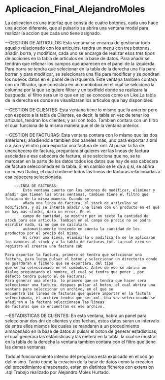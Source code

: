 # Aplicacion_Final_AlejandroMoles
La aplicacion es una interfaz que consta de cuatro botones, cada uno hace una accion diferente, que al pulsarlo se abrira una ventana modal para realizar la accion que cada uno tiene asignado.

--GESTION DE ARTICULOS:
	Esta ventana se encarga de gestionar todo aquello relacionado con los articulos, tendra un menu con tres botones, añadir, borra, y modificar, cada uno se encarga de realizar esos tres
	tipos de acciones en la tabla de articulos en la base de datos. Para añadir se tendran que rellenar los campos que aparecen en el panel de la izquierda. Para borra se tendra que 
	selecionar en la tabla de la derecha una fila para borrar, y para modificar, se selecionara una fila para modificar y se pondran los nuevos datos en el panel de la izquierda.
	Este ventana tambien contara con un filtrador, que consistira en un combobox en el cual se selcciona la columna por la que se quiere filtrar y un textfield donde se realizara la 
	busqueda. el filtro sera un lo que en sql se conoces como un Like.La tabla de la derecha es donde se visualizaran los articulos que hay disponibles.


--GESTION DE CLIENTES:
	Esta ventana tiene lo mismo que la anterior pero con especto a la tabla de Clientes, es decir, la tabla en vez de tener los articulos, tendran los clientes, y asi con todo.
	Tambien contara con un filtro el cual funciona de la misma manera que el de la ventana anterior.


--GESTION DE FACTURAS:
	Esta ventana contara con lo mismo que las dos anteriores, añadiendole tambien dos paneles mas, uno para exportar a xml o a json y el otro para exportar una factura de xml.
	Al pulsar la fia de unacabecera de factura, preguntara si quieres ver las lineas de factura asociadas a esa cabecera de factura, si se selcciona que no, se te marcaran en la parte de
	los datos todos los datos que hay de esa cabecera de factura seleccionada en la tabla. Si en cambio se le da a q si, se abrira un nuevo Dialog, el cual contiene todos las lineas de
	facturas relacionadas a esa cabecera seleccionada.

		--LINEA DE FACTURAS:
			Esta ventana cuenta con los botones de modificar, eliminar y añadir que tienen las otras ventanas, tambien tiene el filtro que funciona de la misma manera. Cuando se
			añada una linea de factura, el stock de articulos se modificara, y si se intenta añadir una linea con un producto en el que no hay mas stocks, dara un error. En el 
			campo de cantidad, se mostrar por un texto la cantidad de stock para ese articulo. Tambien en el campo de precio no se podra escribir nada, si no que se calculara 
			automaticamente teniendo en cuenta la cantidad de los productos por el precio del mismo.
			Al crear una linea, eliminarla o modificarla se le aplicaran los cambios al stock y a la tabla de facturas_tot. La cual creo un registro al crearse una factura cab

	Para exportar la factura, primero se tendra que selccionar una factura, para luego pulsar el boton y seleccionar un directorio donde se guardaran e fichero que se exportara, del tipo 
	que se ha seleccionado en el combobox. Antes de eso se abrira un dialog preguntando el nombre, el cual se tendra que poner , por defecto tendra puesto el de Facturas.
	Para generar una oferta, lo primero que se tendra que hacer sera seleccionar una factura, despues pulsar al boton, el cual abrira una ventana para seleccionar un archivo, en el que se
	encuentra las lineas de facturas que quiere importar en la factura seleccionada, el archivo tendra que ser xml. Una vez seleccionado se añadiran a la factura seleccionasa las lineas 
	de facturas que se encuentran es ese archivo.


--ESTADISTICAS DE CLIENTES:
	En esta ventana, habra un panel para seleccionar dos dni de clientes y dos fechas, estos datos seran un intervalo de entre ellos mismos los cuales se mandaran a un procedimiento
	almacenado en la base de datos al pulsar el boton de generar estadisticas, el cual generara las estadisticas y las metera en la tabla, la cual se mostrar en la tabla de la derecha
	la ventana tambien contara con el filtro que tiene las demas ventanas.

Todo el funcionamiento interno del programa esta explicado en el codigo del mismo.
Tanto como la creacion de la base de datos como la creacion del procedimiento almacenado, estan en distintos ficheros con extension .sql
Trabajo realizado por Alejandro Moles Hurtado. 
 
